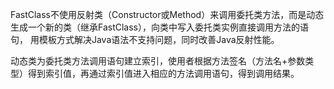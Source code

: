 FastClass不使用反射类（Constructor或Method）来调用委托类方法，而是动态生成一个新的类（继承FastClass），向类中写入委托类实例直接调用方法的语句，
用模板方式解决Java语法不支持问题，同时改善Java反射性能。

动态类为委托类方法调用语句建立索引，使用者根据方法签名（方法名+参数类型）得到索引值，再通过索引值进入相应的方法调用语句，得到调用结果。
